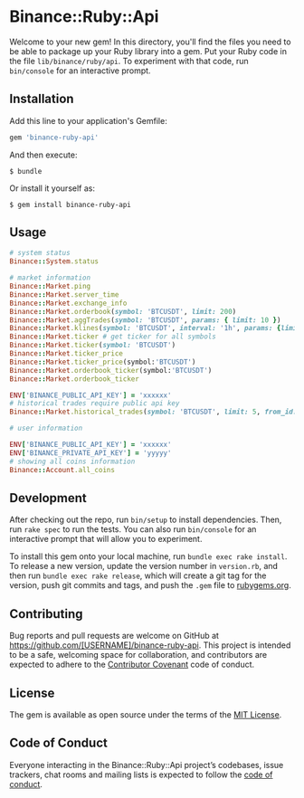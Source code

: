 # Binance::Ruby::Api

Welcome to your new gem! In this directory, you'll find the files you need to be able to package up your Ruby library into a gem. Put your Ruby code in the file `lib/binance/ruby/api`. To experiment with that code, run `bin/console` for an interactive prompt.


## Installation

Add this line to your application's Gemfile:

```ruby
gem 'binance-ruby-api'
```

And then execute:

    $ bundle

Or install it yourself as:

    $ gem install binance-ruby-api

## Usage

```ruby
# system status
Binance::System.status

# market information
Binance::Market.ping
Binance::Market.server_time
Binance::Market.exchange_info
Binance::Market.orderbook(symbol: 'BTCUSDT', limit: 200)
Binance::Market.aggTrades(symbol: 'BTCUSDT', params: { limit: 10 })
Binance::Market.klines(symbol: 'BTCUSDT', interval: '1h', params: {limit: 100})
Binance::Market.ticker # get ticker for all symbols
Binance::Market.ticker(symbol: 'BTCUSDT')
Binance::Market.ticker_price
Binance::Market.ticker_price(symbol:'BTCUSDT')
Binance::Market.orderbook_ticker(symbol:'BTCUSDT')
Binance::Market.orderbook_ticker

ENV['BINANCE_PUBLIC_API_KEY'] = 'xxxxxx'
# historical trades require public api key
Binance::Market.historical_trades(symbol: 'BTCUSDT', limit: 5, from_id: 222256836)

# user information

ENV['BINANCE_PUBLIC_API_KEY'] = 'xxxxxx'
ENV['BINANCE_PRIVATE_API_KEY'] = 'yyyyy'
# showing all coins information
Binance::Account.all_coins
```

## Development

After checking out the repo, run `bin/setup` to install dependencies. Then, run `rake spec` to run the tests. You can also run `bin/console` for an interactive prompt that will allow you to experiment.

To install this gem onto your local machine, run `bundle exec rake install`. To release a new version, update the version number in `version.rb`, and then run `bundle exec rake release`, which will create a git tag for the version, push git commits and tags, and push the `.gem` file to [rubygems.org](https://rubygems.org).

## Contributing

Bug reports and pull requests are welcome on GitHub at https://github.com/[USERNAME]/binance-ruby-api. This project is intended to be a safe, welcoming space for collaboration, and contributors are expected to adhere to the [Contributor Covenant](http://contributor-covenant.org) code of conduct.

## License

The gem is available as open source under the terms of the [MIT License](https://opensource.org/licenses/MIT).

## Code of Conduct

Everyone interacting in the Binance::Ruby::Api project’s codebases, issue trackers, chat rooms and mailing lists is expected to follow the [code of conduct](https://github.com/[USERNAME]/binance-ruby-api/blob/master/CODE_OF_CONDUCT.md).
